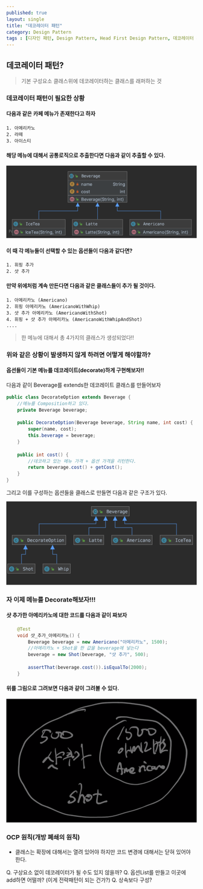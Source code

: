 ```yaml
---
published: true
layout: single
title: "데코레이터 패턴"
category: Design Pattern
tags : [디자인 패턴, Design Pattern, Head First Design Pattern, 데코레이터 패턴, Decorator Pattern]
---
```


## 데코레이터 패턴?

> 기본 구성요소 클래스위에 데코레이터하는 클래스를 래퍼하는 것

### 데코레이터 패턴이 필요한 상황

#### 다음과 같은 카페 메뉴가 존재한다고 하자

```
1. 아메리카노
2. 라떼
3. 아이스티
```

#### 해당 메뉴에 대해서 공통로직으로 추출한다면 다음과 같이 추출할 수 있다.

![connect](/image/2019-10-18-decorate-pattern/image-1.png)

#### 이 때 각 메뉴들이 선택할 수 있는 옵션들이 다음과 같다면?

```
1. 휘핑 추가
2. 샷 추가
```

#### 만약 위에처럼 계속 만든다면 다음과 같은 클래스들이 추가 될 것이다.

```
1. 아메리카노 (Americano)
2. 휘핑 아메리카노 (AmericanoWithWhip)
3. 샷 추가 아메리카노 (AmericanoWithShot)
4. 휘핑 + 샷 추가 아메리카노 (AmericanoWithWhipAndShot)
....
```

> 한 메뉴에 대해서 총 4가지의 클래스가 생성되었다!!

### 위와 같은 상황이 발생하지 않게 하려면 어떻게 해야할까?

#### 옵션들이 기본 메뉴를 데코레이트(decorate)하게 구현해보자!!

다음과 같이 Beverage를 extends한 데코레이트 클래스를 만들어보자

```java
public class DecorateOption extends Beverage {
    //메뉴를 Composition하고 있다.
    private Beverage beverage;

    public DecorateOption(Beverage beverage, String name, int cost) {
        super(name, cost);
        this.beverage = beverage;
    }

    public int cost() {
        //데코하고 있는 메뉴 가격 + 옵션 가격을 리턴한다.
        return beverage.cost() + getCost();
    }
}
```

그리고 이를 구성하는 옵션들을 클래스로 만들면 다음과 같은 구조가 있다.

![connect](/image/2019-10-18-decorate-pattern/image-2.png)

### 자 이제 메뉴를 Decorate해보자!!!

#### 샷 추가한 아메리카노에 대한 코드를 다음과 같이 짜보자

```java
    @Test
    void 샷_추가_아메리카노() {
        Beverage beverage = new Americano("아메리카노", 1500);
        //아메리카노 + Shot을 한 값을 beverage에 넣는다
        beverage = new Shot(beverage, "샷 추가", 500);

        assertThat(beverage.cost()).isEqualTo(2000);
    }
```

#### 위를 그림으로 그려보면 다음과 같이 그려볼 수 있다.

![connect](/image/2019-10-18-decorate-pattern/image-3.png)


### OCP 원칙(개방 폐쇄의 원칙)

- 클래스는 확장에 대해서는 열려 있어야 하지만 코드 변경에 대해서는 닫혀 있어야 한다.

Q. 구상요소 없이 데코레이터가 될 수도 있지 않을까?
Q. 옵션List를 만들고 이곳에 add하면 어떨까? (이게 전략패턴이 되는 건가?)
Q. 상속보다 구성?